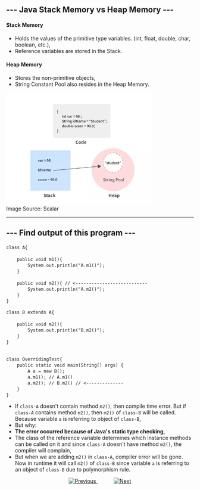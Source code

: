 

## --- Java Stack Memory vs Heap Memory ---

#### Stack Memory 
- Holds the values of the primitive type variables. (int, float, double, char, boolean, etc.),
- Reference variables are stored in the Stack.
#### Heap Memory 
- Stores the non-primitive objects,
- String Constant Pool also resides in the Heap Memory.

<div>
<img src="images/stack_and_heap.jpeg" alt="Stack and Heap" height="300px">
</div>
Image Source: Scalar

<hr>

## --- Find output of this program ---
```
class A{

    public void m1(){
        System.out.println("A.m1()");
    }

    public void m2(){ // <---------------------------
        System.out.println("A.m2()");
    }
}
```
```
class B extends A{

    public void m2(){
        System.out.println("B.m2()");
    }
}
```
```

class OverridingTest{
    public static void main(String[] args) {
        A a = new B();
        a.m1(); // A.m1()
        a.m2(); // B.m2() // <--------------
    }
}
```
- If `class-A` doesn't contain method `m2()`, then compile time error. But if `class-A` contains method `m2()`, then `m2()` of `class-B` will be called. Because variable `a` is referring to object of `class-B`,
- But why:
- **The error occurred because of Java's static type checking,**
- The class of the reference variable determines which instance methods can be called on it and since `class-A` doesn't have method `m2()`, the compiler will complain,
- But when we are adding `m2()` in `class-A`, compiler error will be gone. Now in runtime it will call `m2()` of `class-B` since variable `a` is referring to an object of `class-B` due to polymorphism rule.

    
    
    



<!-- bottom_nav_bar_1243 -->
<div align="center">
<a href="https://github.com/abusaeed2433/JavaInREADME/tree/main/java17/part1/">
    <img src="https://img.shields.io/badge/◀%20Previous-blue?style=for-the-badge" alt="Previous">
</a>
&nbsp;&nbsp;&nbsp;&nbsp;&nbsp;&nbsp;&nbsp;&nbsp;&nbsp;&nbsp;
<a href="None">
    <img src="https://img.shields.io/badge/Next%20▶-blue?style=for-the-badge" alt="Next">
</a>
</div>
<!-- bottom_nav_bar_1243 -->
    